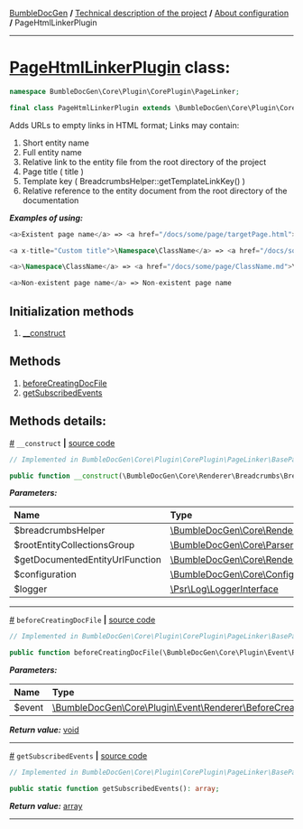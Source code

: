 [BumbleDocGen](../../README.md) **/**
[Technical description of the project](../readme.md) **/**
[About configuration](../01_configuration.md) **/**
PageHtmlLinkerPlugin

---


# [PageHtmlLinkerPlugin](https://github.com/bumble-tech/bumble-doc-gen/blob/master/src/Core/Plugin/CorePlugin/PageLinker/PageHtmlLinkerPlugin.php#L29) class:

```php
namespace BumbleDocGen\Core\Plugin\CorePlugin\PageLinker;

final class PageHtmlLinkerPlugin extends \BumbleDocGen\Core\Plugin\CorePlugin\PageLinker\BasePageLinker implements \BumbleDocGen\Core\Plugin\PluginInterface, \Symfony\Component\EventDispatcher\EventSubscriberInterface
```
Adds URLs to empty links in HTML format;
 Links may contain:
 1) Short entity name
 2) Full entity name
 3) Relative link to the entity file from the root directory of the project
 4) Page title ( title )
 5) Template key ( BreadcrumbsHelper::getTemplateLinkKey() )
 6) Relative reference to the entity document from the root directory of the documentation

***Examples of using:***
```php
<a>Existent page name</a> => <a href="/docs/some/page/targetPage.html">Existent page name</a>
```
```php
<a x-title="Custom title">\Namespace\ClassName</a> => <a href="/docs/some/page/ClassName.md">Custom title</a>
```
```php
<a>\Namespace\ClassName</a> => <a href="/docs/some/page/ClassName.md">\Namespace\ClassName</a>
```
```php
<a>Non-existent page name</a> => Non-existent page name
```

## Initialization methods

1. [__construct](#m-construct) 
## Methods

1. [beforeCreatingDocFile](#mbeforecreatingdocfile) 
1. [getSubscribedEvents](#mgetsubscribedevents) 

## Methods details:

<a name="m-construct" href="#m-construct">#</a> `__construct`  **|** [source code](https://github.com/bumble-tech/bumble-doc-gen/blob/master/src/Core/Plugin/CorePlugin/PageLinker/BasePageLinker.php#L20)
```php
// Implemented in BumbleDocGen\Core\Plugin\CorePlugin\PageLinker\BasePageLinker

public function __construct(\BumbleDocGen\Core\Renderer\Breadcrumbs\BreadcrumbsHelper $breadcrumbsHelper, \BumbleDocGen\Core\Parser\Entity\RootEntityCollectionsGroup $rootEntityCollectionsGroup, \BumbleDocGen\Core\Renderer\Twig\Function\GetDocumentedEntityUrl $getDocumentedEntityUrlFunction, \BumbleDocGen\Core\Configuration\Configuration $configuration, \Psr\Log\LoggerInterface $logger);
```

***Parameters:***

| Name | Type | Description |
|:-|:-|:-|
$breadcrumbsHelper | [\BumbleDocGen\Core\Renderer\Breadcrumbs\BreadcrumbsHelper](https://github.com/bumble-tech/bumble-doc-gen/blob/master/src/Core/Renderer/Breadcrumbs/BreadcrumbsHelper.php) | - |
$rootEntityCollectionsGroup | [\BumbleDocGen\Core\Parser\Entity\RootEntityCollectionsGroup](https://github.com/bumble-tech/bumble-doc-gen/blob/master/src/Core/Parser/Entity/RootEntityCollectionsGroup.php) | - |
$getDocumentedEntityUrlFunction | [\BumbleDocGen\Core\Renderer\Twig\Function\GetDocumentedEntityUrl](https://github.com/bumble-tech/bumble-doc-gen/blob/master/src/Core/Renderer/Twig/Function/GetDocumentedEntityUrl.php) | - |
$configuration | [\BumbleDocGen\Core\Configuration\Configuration](https://github.com/bumble-tech/bumble-doc-gen/blob/master/src/Core/Configuration/Configuration.php) | - |
$logger | [\Psr\Log\LoggerInterface](https://github.com/php-fig/log/blob/master/src/LoggerInterface.php) | - |

---

<a name="mbeforecreatingdocfile" href="#mbeforecreatingdocfile">#</a> `beforeCreatingDocFile`  **|** [source code](https://github.com/bumble-tech/bumble-doc-gen/blob/master/src/Core/Plugin/CorePlugin/PageLinker/BasePageLinker.php#L73)
```php
// Implemented in BumbleDocGen\Core\Plugin\CorePlugin\PageLinker\BasePageLinker

public function beforeCreatingDocFile(\BumbleDocGen\Core\Plugin\Event\Renderer\BeforeCreatingDocFile $event): void;
```

***Parameters:***

| Name | Type | Description |
|:-|:-|:-|
$event | [\BumbleDocGen\Core\Plugin\Event\Renderer\BeforeCreatingDocFile](https://github.com/bumble-tech/bumble-doc-gen/blob/master/src/Core/Plugin/Event/Renderer/BeforeCreatingDocFile.php) | - |

***Return value:*** [void](https://www.php.net/manual/en/language.types.void.php)

---

<a name="mgetsubscribedevents" href="#mgetsubscribedevents">#</a> `getSubscribedEvents`  **|** [source code](https://github.com/bumble-tech/bumble-doc-gen/blob/master/src/Core/Plugin/CorePlugin/PageLinker/BasePageLinker.php#L61)
```php
// Implemented in BumbleDocGen\Core\Plugin\CorePlugin\PageLinker\BasePageLinker

public static function getSubscribedEvents(): array;
```

***Return value:*** [array](https://www.php.net/manual/en/language.types.array.php)

---
